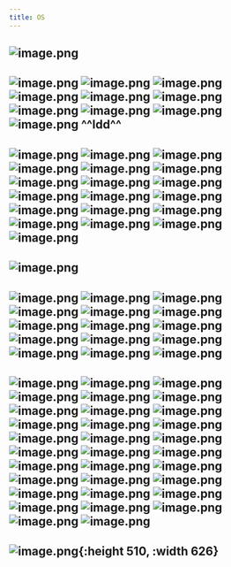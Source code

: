 ```yaml
---
title: OS
---
```


## ![image.png](/assets/pages_os_1614613995207_0.png)
##
##
##
##
##
##
## ![image.png](/assets/pages_os_1614613202356_0.png) ![image.png](/assets/pages_os_1614613288016_0.png) ![image.png](/assets/pages_os_1614613377324_0.png) ![image.png](/assets/pages_os_1614613431111_0.png) ![image.png](/assets/pages_os_1614613502997_0.png) ![image.png](/assets/pages_os_1614613523048_0.png) ![image.png](/assets/pages_os_1614613711501_0.png) ![image.png](/assets/pages_os_1614613734375_0.png) ![image.png](/assets/pages_os_1614613817995_0.png) ![image.png](/assets/pages_os_1614613926858_0.png) ^^ldd^^
## ![image.png](/assets/pages_os_1614614120425_0.png) ![image.png](/assets/pages_os_1614614164635_0.png) ![image.png](/assets/pages_os_1614614209138_0.png) ![image.png](/assets/pages_os_1614614329630_0.png) ![image.png](/assets/pages_os_1614614422647_0.png) ![image.png](/assets/pages_os_1614614719847_0.png) ![image.png](/assets/pages_os_1614614804917_0.png) ![image.png](/assets/pages_os_1614614822513_0.png) ![image.png](/assets/pages_os_1614614948071_0.png) ![image.png](/assets/pages_os_1614615191457_0.png) ![image.png](/assets/pages_os_1614615248154_0.png) ![image.png](/assets/pages_os_1614615312436_0.png) ![image.png](/assets/pages_os_1614615503546_0.png) ![image.png](/assets/pages_os_1614615594790_0.png) ![image.png](/assets/pages_os_1614615838901_0.png) ![image.png](/assets/pages_os_1614615944733_0.png) ![image.png](/assets/pages_os_1614616115168_0.png) ![image.png](/assets/pages_os_1614616274145_0.png) ![image.png](/assets/pages_os_1614616340786_0.png)
## ![image.png](/assets/pages_os_1614616451436_0.png)
## ![image.png](/assets/pages_os_1614616493690_0.png) ![image.png](/assets/pages_os_1614616536367_0.png) ![image.png](/assets/pages_os_1614616713913_0.png) ![image.png](/assets/pages_os_1614616728034_0.png) ![image.png](/assets/pages_os_1614616751756_0.png) ![image.png](/assets/pages_os_1614616769899_0.png) ![image.png](/assets/pages_os_1614616786110_0.png) ![image.png](/assets/pages_os_1614616813595_0.png) ![image.png](/assets/pages_os_1614616834804_0.png) ![image.png](/assets/pages_os_1614616850043_0.png) ![image.png](/assets/pages_os_1614616854936_0.png) ![image.png](/assets/pages_os_1614616860092_0.png) ![image.png](/assets/pages_os_1614616887400_0.png) ![image.png](/assets/pages_os_1614616929124_0.png) ![image.png](/assets/pages_os_1614617114231_0.png)
## ![image.png](/assets/pages_os_1614617477412_0.png) ![image.png](/assets/pages_os_1614617506795_0.png) ![image.png](/assets/pages_os_1614651762713_0.png) ![image.png](/assets/pages_os_1614651821433_0.png) ![image.png](/assets/pages_os_1614651835500_0.png) ![image.png](/assets/pages_os_1614652961450_0.png) ![image.png](/assets/pages_os_1614653234513_0.png) ![image.png](/assets/pages_os_1614653469223_0.png) ![image.png](/assets/pages_os_1614654223015_0.png) ![image.png](/assets/pages_os_1614654259514_0.png) ![image.png](/assets/pages_os_1614654547731_0.png) ![image.png](/assets/pages_os_1614654560446_0.png) ![image.png](/assets/pages_os_1614654941559_0.png) ![image.png](/assets/pages_os_1614655157024_0.png) ![image.png](/assets/pages_os_1614655211162_0.png) ![image.png](/assets/pages_os_1614655235807_0.png) ![image.png](/assets/pages_os_1614656199618_0.png) ![image.png](/assets/pages_os_1614656305639_0.png) ![image.png](/assets/pages_os_1614657102426_0.png) ![image.png](/assets/pages_os_1614657269185_0.png) ![image.png](/assets/pages_os_1614657338446_0.png) ![image.png](/assets/pages_os_1614657481991_0.png) ![image.png](/assets/pages_os_1614657575195_0.png) ![image.png](/assets/pages_os_1614657590637_0.png) ![image.png](/assets/pages_os_1614657705025_0.png) ![image.png](/assets/pages_os_1614657901932_0.png) ![image.png](/assets/pages_os_1614658231041_0.png) ![image.png](/assets/pages_os_1614658323405_0.png) ![image.png](/assets/pages_os_1614658396050_0.png) ![image.png](/assets/pages_os_1614658559538_0.png) ![image.png](/assets/pages_os_1614658629346_0.png) ![image.png](/assets/pages_os_1614658734179_0.png)
##
##
##
##
##
##
## ![image.png](/assets/pages_os_1614611988373_0.png){:height 510, :width 626}
